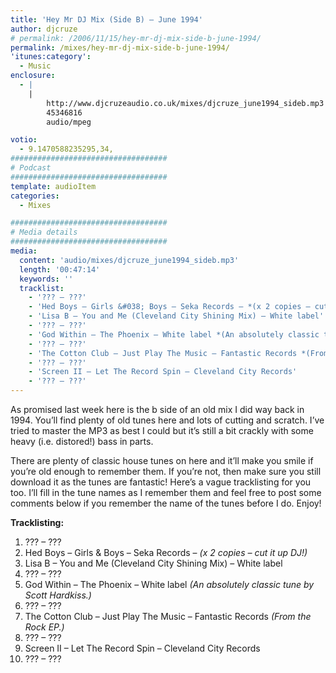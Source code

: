 ```yaml
---
title: 'Hey Mr DJ Mix (Side B) – June 1994'
author: djcruze
# permalink: /2006/11/15/hey-mr-dj-mix-side-b-june-1994/
permalink: /mixes/hey-mr-dj-mix-side-b-june-1994/
'itunes:category':
  - Music
enclosure:
  - |
    |
        http://www.djcruzeaudio.co.uk/mixes/djcruze_june1994_sideb.mp3
        45346816
        audio/mpeg

votio:
  - 9.1470588235295,34,
###################################
# Podcast
###################################
template: audioItem
categories:
  - Mixes

###################################
# Media details
###################################
media:
  content: 'audio/mixes/djcruze_june1994_sideb.mp3'
  length: '00:47:14'
  keywords: ''
  tracklist:
    - '??? – ???'
    - 'Hed Boys – Girls &#038; Boys – Seka Records – *(x 2 copies – cut it up DJ!)*'
    - 'Lisa B – You and Me (Cleveland City Shining Mix) – White label'
    - '??? – ???'
    - 'God Within – The Phoenix – White label *(An absolutely classic tune by Scott Hardkiss.)*'
    - '??? – ???'
    - 'The Cotton Club – Just Play The Music – Fantastic Records *(From the Rock EP.)*'
    - '??? – ???'
    - 'Screen II – Let The Record Spin – Cleveland City Records'
    - '??? – ???'
---
```


As promised last week here is the b side of an old mix I did way back in 1994. You&#8217;ll find plenty of old tunes here and lots of cutting and scratch. I&#8217;ve tried to master the MP3 as best I could but it&#8217;s still a bit crackly with some heavy (i.e. distored!) bass in parts.

There are plenty of classic house tunes on here and it&#8217;ll make you smile if you&#8217;re old enough to remember them. If you&#8217;re not, then make sure you still download it as the tunes are fantastic! Here&#8217;s a vague tracklisting for you too. I&#8217;ll fill in the tune names as I remember them and feel free to post some comments below if you remember the name of the tunes before I do. Enjoy!

**Tracklisting:**

1. ??? – ???
2. Hed Boys – Girls &#038; Boys – Seka Records – _(x 2 copies – cut it up DJ!)_
3. Lisa B – You and Me (Cleveland City Shining Mix) – White label
4. ??? – ???
5. God Within – The Phoenix – White label _(An absolutely classic tune by Scott Hardkiss.)_
6. ??? – ???
7. The Cotton Club – Just Play The Music – Fantastic Records _(From the Rock EP.)_
8. ??? – ???
9. Screen II – Let The Record Spin – Cleveland City Records
10. ??? – ???

<div style="clear:both;">
</div>
